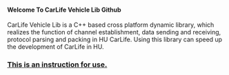 #### Welcome To CarLife Vehicle Lib Github
CarLife Vehicle Lib is a C++ based cross platform dynamic library, which realizes the function of channel establishment, data sending and receiving, protocol parsing and packing in HU CarLife. Using this library can speed up the development of CarLife in HU.

### [This is an instruction for use. ](http://htmlpreview.github.io/?https://github.com/ApolloAuto/apollo-DuerOS/blob/master/DuerOS-Auto-Spec/DuerOS-Auto-Spec-En/Dueros-Auto-Spec-En.html)



